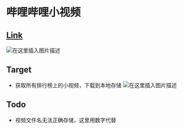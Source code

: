 # 哔哩哔哩小视频
## [Link](http://vc.bilibili.com/p/eden/rank#/?tab=%E5%85%A8%E9%83%A8)
![在这里插入图片描述](https://github.com/librauee/Reptile/blob/master/Bilibili/top.png)
## Target 
* 获取所有排行榜上的小视频，下载到本地存储
![在这里插入图片描述](https://github.com/librauee/Reptile/blob/master/Bilibili/vedio.png)
## Todo
* 视频文件名无法正确存储，这里用数字代替
